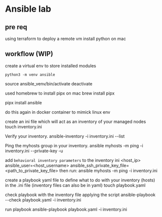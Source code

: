 # Ansible lab

## pre req
using terraform to deploy a remote vm
install python on mac

## workflow (WIP)
create a virtual env to store installed modules

```python3 -m venv ansible ```

source ansible_venv/bin/activate
deactivate

used homebrew to install pipx on mac
brew install pipx

pipx install ansible


do this again in docker container to mimick linux env

create an ini file which will act as an inventory of your managed nodes
touch inventory.ini

Verify your inventory.
ansible-inventory -i inventory.ini --list

Ping the myhosts group in your inventory.
ansible myhosts -m ping -i inventory.ini --private-key <pem key> -u <username>

add `behavioral inventory parameters` to the inventory ini
<host_ip> ansible_user=<host_username> ansible_ssh_private_key_file=<path_to_private_key_file>
then run:
ansible myhosts -m ping -i inventory.ini

create a playbook yaml file to define what to do with your inventory (hosts) in the .ini file (inventory files can also be in yaml)
touch playbook.yaml

check playbook with the inventory file applying the script
ansible-playbook --check playbook.yaml -i inventory.ini

run playbook
ansible-playbook playbook.yaml -i inventory.ini
